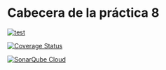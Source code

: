 # Cabecera de la práctica 8

[![test](https://github.com/ULL-ESIT-INF-DSI-2425/prct08-filesystem-funko-app-MarcialAP/actions/workflows/ci.yml/badge.svg)](https://github.com/ULL-ESIT-INF-DSI-2425/prct08-filesystem-funko-app-MarcialAP/actions/workflows/ci.yml)

[![Coverage Status](https://coveralls.io/repos/github/ULL-ESIT-INF-DSI-2425/prct08-filesystem-funko-app-MarcialAP/badge.svg?branch=main)](https://coveralls.io/github/ULL-ESIT-INF-DSI-2425/prct08-filesystem-funko-app-MarcialAP?branch=main)

[![SonarQube Cloud](https://sonarcloud.io/images/project_badges/sonarcloud-dark.svg)](https://sonarcloud.io/summary/new_code?id=ULL-ESIT-INF-DSI-2425_prct08-filesystem-funko-app-MarcialAP)
